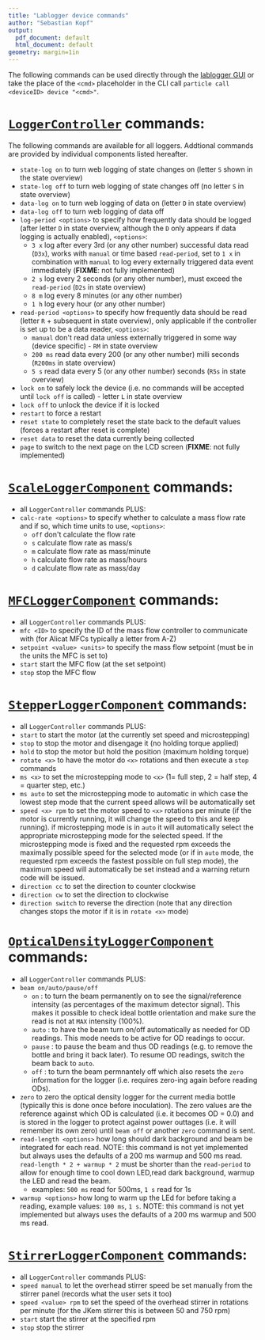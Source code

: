 ```yaml
---
title: "Lablogger device commands"
author: "Sebastian Kopf"
output:
  pdf_document: default
  html_document: default
geometry: margin=1in
---
```


The following commands can be used directly through the [lablogger GUI](https://github.com/KopfLab/lablogger) or take the place of the `<cmd>` placeholder in the CLI call `particle call <deviceID> device "<cmd>"`.

# [`LoggerController`](/src/modules/logger/LoggerController.h) commands:

The following commands are available for all loggers. Addtional commands are provided by individual components listed hereafter.

  - `state-log on` to turn web logging of state changes on (letter `S` shown in the state overview)
  - `state-log off` to turn web logging of state changes off (no letter `S` in state overview)
  - `data-log on` to turn web logging of data on (letter `D` in state overview)
  - `data-log off` to turn web logging of data off
  - `log-period <options>` to specify how frequently data should be logged (after letter `D` in state overview, although the `D` only appears if data logging is actually enabled), `<options>`:
    - `3 x` log after every 3rd (or any other number) successful data read (`D3x`), works with `manual` or time based `read-period`, set to `1 x` in combination with `manual` to log every externally triggered data event immediately (**FIXME**: not fully implemented)
    - `2 s` log every 2 seconds (or any other number), must exceed the `read-period` (`D2s` in state overview)
    - `8 m` log every 8 minutes (or any other number)
    - `1 h` log every hour (or any other number)
  - `read-period <options>` to specify how frequently data should be read (letter `R` + subsequent in state overview), only applicable if the controller is set up to be a data reader, `<options>`:
    - `manual` don't read data unless externally triggered in some way (device specific) - `RM` in state overview
    - `200 ms` read data every 200 (or any other number) milli seconds (`R200ms` in state overview)
    - `5 s` read data every 5 (or any other number) seconds (`R5s` in state overview)
  - `lock on` to safely lock the device (i.e. no commands will be accepted until `lock off` is called) - letter `L` in state overview
  - `lock off` to unlock the device if it is locked
  - `restart` to force a restart
  - `reset state` to completely reset the state back to the default values (forces a restart after reset is complete)
  - `reset data` to reset the data currently being collected
  - `page` to switch to the next page on the LCD screen (**FIXME**: not fully implemented)

# [`ScaleLoggerComponent`](/src/modules/scale/ScaleLoggerComponent.h) commands:

  - all `LoggerController` commands PLUS:
  - `calc-rate <options>` to specify whether to calculate a mass flow rate and if so, which time units to use, `<options>`:
    - `off` don't calculate the flow rate
    - `s` calculate flow rate as mass/s
    - `m` calculate flow rate as mass/minute
    - `h` calculate flow rate as mass/hours
    - `d` calculate flow rate as mass/day

# [`MFCLoggerComponent`](/src/modules/mfc/MFCLoggerComponent.h) commands:

  - all `LoggerController` commands PLUS:
  - `mfc <ID>` to specify the ID of the mass flow controller to communicate with (for Alicat MFCs typically a letter from A-Z)
  - `setpoint <value> <units>` to specify the mass flow setpoint (must be in the units the MFC is set to)
  - `start` start the MFC flow (at the set setpoint)
  - `stop` stop the MFC flow

# [`StepperLoggerComponent`](/src/modules/mfc/StepperLoggerComponent.h) commands:

  - all `LoggerController` commands PLUS:
  - `start` to start the motor (at the currently set speed and microstepping)
  - `stop` to stop the motor and disengage it (no holding torque applied)
  - `hold` to stop the motor but hold the position (maximum holding torque)
  - `rotate <x>` to have the motor do `<x>` rotations and then execute a `stop` commands
  - `ms <x>` to set the microstepping mode to `<x>` (1= full step, 2 = half step, 4 = quarter step, etc.)
  - `ms auto` to set the microstepping mode to automatic in which case the lowest step mode that the current speed allows will be automatically set
  - `speed <x> rpm` to set the motor speed to `<x>` rotations per minute (if the motor is currently running, it will change the speed to this and keep running). if microstepping mode is in `auto` it will automatically select the appropriate microstepping mode for the selected speed. If the microstepping mode is fixed and the requested rpm exceeds the maximally possible speed for the selected mode (or if in `auto` mode, the requested rpm exceeds the fastest possible on full step mode), the maximum speed will automatically be set instead and a warning return code will be issued.
  - `direction cc` to set the direction to counter clockwise
  - `direction cw` to set the direction to clockwise
  - `direction switch` to reverse the direction (note that any direction changes stops the motor if it is in `rotate <x>` mode)

# [`OpticalDensityLoggerComponent`](/src/modules/stirrer/OpticalDensityLoggerComponent.h) commands:

  - all `LoggerController` commands PLUS:
  - `beam on/auto/pause/off` 
    - `on` : to turn the beam permanently on to see the signal/reference intensity (as percentages of the maximum detector signal). This makes it possible to check ideal bottle orientation and make sure the read is not at `MAX` intensity (100%).
    - `auto` : to have the beam turn on/off automatically as needed for OD readings. This mode needs to be active for OD readings to occur.
    - `pause` : to pause the beam and thus OD readings (e.g. to remove the bottle and bring it back later). To resume OD readings, switch the beam back to `auto`. 
    - `off` : to turn the beam permnantely off which also resets the `zero` information for the logger (i.e. requires zero-ing again before reading ODs).
  - `zero` to zero the optical density logger for the current media bottle (typically this is done once before inoculation). The zero values are the reference against which OD is calculated (i.e. it becomes OD = 0.0) and is stored in the logger to protect against power outtages (i.e. it will remember its own zero) until `beam off` or another `zero` command is sent.
  - `read-length <options>` how long should dark background and beam be integrated for each read. NOTE: this command is not yet implemented but always uses the defaults of a 200 ms warmup and 500 ms read. `read-length * 2 + warmup * 2` must be shorter than the `read-period` to allow for enough time to cool down LED,read dark background, warmup the LED and read the beam. 
     - examples: `500 ms` read for 500ms, `1 s` read for 1s
  - `warmup <options>` how long to warm up the LEd for before taking a reading, example values: `100 ms`, `1 s`. NOTE: this command is not yet implemented but always uses the defaults of a 200 ms warmup and 500 ms read.

# [`StirrerLoggerComponent`](/src/modules/stirrer/StirrerLoggerComponent.h) commands:

  - all `LoggerController` commands PLUS:
  - `speed manual` to let the overhead stirrer speed be set manually from the stirrer panel (records what the user sets it too)
  - `speed <value> rpm` to set the speed of the overhead stirrer in rotations per minute (for the JKem stirrer this is between 50 and 750 rpm)
  - `start` start the stirrer at the specified rpm
  - `stop` stop the stirrer
